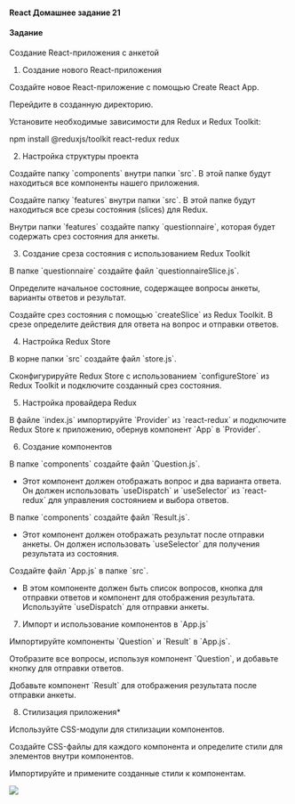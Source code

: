#### React Домашнее задание 21

#### **Задание**

Создание React-приложения с анкетой

1. Создание нового React-приложения

Создайте новое React-приложение с помощью Create React App.

Перейдите в созданную директорию.

Установите необходимые зависимости для Redux и Redux Toolkit:

npm install @reduxjs/toolkit react-redux redux

2. Настройка структуры проекта

Создайте папку \`components\` внутри папки \`src\`. В этой папке будут находиться все компоненты нашего приложения.

Создайте папку \`features\` внутри папки \`src\`. В этой папке будут находиться все срезы состояния (slices) для Redux.

Внутри папки \`features\` создайте папку \`questionnaire\`, которая будет содержать срез состояния для анкеты.

3. Создание среза состояния с использованием Redux Toolkit

В папке \`questionnaire\` создайте файл \`questionnaireSlice.js\`.

Определите начальное состояние, содержащее вопросы анкеты, варианты ответов и результат.

Создайте срез состояния с помощью \`createSlice\` из Redux Toolkit. В срезе определите действия для ответа на вопрос и отправки ответов.

4. Настройка Redux Store

В корне папки \`src\` создайте файл \`store.js\`.

Сконфигурируйте Redux Store с использованием \`configureStore\` из Redux Toolkit и подключите созданный срез состояния.

5. Настройка провайдера Redux

В файле \`index.js\` импортируйте \`Provider\` из \`react-redux\` и подключите Redux Store к приложению, обернув компонент \`App\` в \`Provider\`.

6. Создание компонентов

В папке \`components\` создайте файл \`Question.js\`.

* Этот компонент должен отображать вопрос и два варианта ответа. Он должен использовать \`useDispatch\` и \`useSelector\` из \`react-redux\` для управления состоянием и выбора ответов.

В папке \`components\` создайте файл \`Result.js\`.

* Этот компонент должен отображать результат после отправки анкеты. Он должен использовать \`useSelector\` для получения результата из состояния.

Создайте файл \`App.js\` в папке \`src\`.

* В этом компоненте должен быть список вопросов, кнопка для отправки ответов и компонент для отображения результата. Используйте \`useDispatch\` для отправки анкеты.

7. Импорт и использование компонентов в \`App.js\`

Импортируйте компоненты \`Question\` и \`Result\` в \`App.js\`.

Отобразите все вопросы, используя компонент \`Question\`, и добавьте кнопку для отправки ответов.

Добавьте компонент \`Result\` для отображения результата после отправки анкеты.

8. Стилизация приложения\*

Используйте CSS-модули для стилизации компонентов.

Создайте CSS-файлы для каждого компонента и определите стили для элементов внутри компонентов.

Импортируйте и примените созданные стили к компонентам.

![](https://lh7-eu.googleusercontent.com/docsz/AD_4nXes_y-ed8fsCE344ZhiOF132-xPLK39DmcxN5btuoTHtWmMfzlMk2Jza2gSXSyQVl42hYXgAa8WrdPVAGaxrg7gxkbC1cD27-bJPTWzRX8UMhIUsdvqVPN1wa2AfYaf8kxdpaIXF1oWMi3HnK5IivThljH9?key=x8-GTITtJpsXNMYc7Lmt5g)
